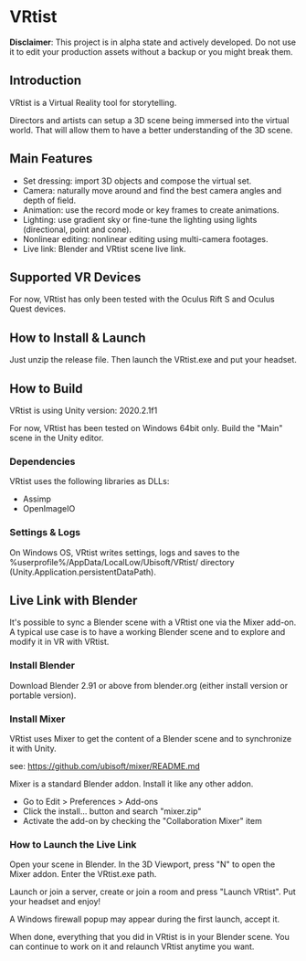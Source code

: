 # VRtist

**Disclaimer**: This project is in alpha state and actively developed. Do not use it to edit your production assets without a backup or you might break them.

## Introduction

VRtist is a Virtual Reality tool for storytelling.

Directors and artists can setup a 3D scene being immersed into the virtual world. That will allow them to have a better understanding of the 3D scene.

## Main Features

- Set dressing: import 3D objects and compose the virtual set.
- Camera: naturally move around and find the best camera angles and depth of field.
- Animation: use the record mode or key frames to create animations.
- Lighting: use gradient sky or fine-tune the lighting using lights (directional, point and cone).
- Nonlinear editing: nonlinear editing using multi-camera footages.
- Live link: Blender and VRtist scene live link.

## Supported VR Devices

For now, VRtist has only been tested with the Oculus Rift S and Oculus Quest devices.

## How to Install & Launch

Just unzip the release file. Then launch the VRtist.exe and put your headset.

## How to Build

VRtist is using Unity version: 2020.2.1f1

For now, VRtist has been tested on Windows 64bit only. Build the "Main" scene in the Unity editor.

### Dependencies

VRtist uses the following libraries as DLLs:

- Assimp
- OpenImageIO

### Settings & Logs

On Windows OS, VRtist writes settings, logs and saves to the %userprofile%/AppData/LocalLow/Ubisoft/VRtist/ directory (Unity.Application.persistentDataPath).

## Live Link with Blender

It's possible to sync a Blender scene with a VRtist one via the Mixer add-on. A typical use case is to have a working Blender scene and to explore and modify it in VR with VRtist.

### Install Blender

Download Blender 2.91 or above from blender.org (either install version or portable version).

### Install Mixer

VRtist uses Mixer to get the content of a Blender scene and to synchronize it with Unity.

see: https://github.com/ubisoft/mixer/README.md

Mixer is a standard Blender addon. Install it like any other addon.

- Go to Edit > Preferences > Add-ons
- Click the install... button and search "mixer.zip"
- Activate the add-on by checking the "Collaboration Mixer" item

### How to Launch the Live Link

Open your scene in Blender. In the 3D Viewport, press "N" to open the Mixer addon. Enter the VRtist.exe path.

Launch or join a server, create or join a room and press "Launch VRtist". Put your headset and enjoy!

A Windows firewall popup may appear during the first launch, accept it.

When done, everything that you did in VRtist is in your Blender scene. You can continue to work on it and relaunch VRtist anytime you want.
